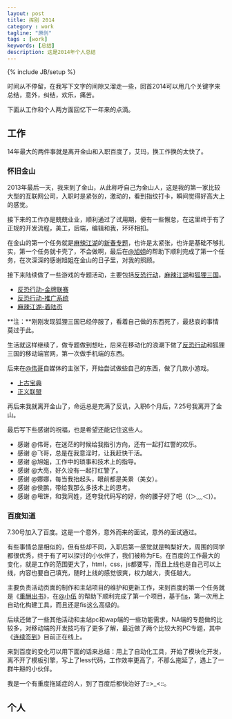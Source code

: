 ```yaml
---
layout: post
title: 挥别 2014 
category : work
tagline: "原创"
tags : [work]
keywords: [总结]
description: 这是2014年个人总结
---
```

{% include JB/setup %}

时间从不停留，在我写下文字的间隙又溜走一些，回首2014可以用几个关键字来总结，意外，纠结，欢乐，痛苦。

下面从工作和个人两方面回忆下一年来的点滴。

## 工作

14年最大的两件事就是离开金山和入职百度了，艾玛，换工作换的太快了。

### 怀旧金山

2013年最后一天，我来到了金山，从此称呼自己为金山人，这是我的第一家比较大型的互联网公司，入职时是紧张的，激动的，看到指纹打卡，瞬间觉得好高大上的感觉。

接下来的工作亦是兢兢业业，顺利通过了试用期，便有一些懈怠，在这里终于有了正规的开发流程，美工，后端，编辑和我，环环相扣。

在金山的第一个任务就是[麻辣江湖](http://mj.xoyo.com)的[新春专题](http://mj.xoyo.com/zt/2014/01/06/index.shtml)，也许是太紧张，也许是基础不够扎实，第一个任务就卡壳了，不会做啊，最后在[@旭姐](http://weibo.com/sunxu)的帮助下顺利完成了第一个任务，在次深深的感谢旭姐在金山的日子里，对我的照顾。

接下来陆续做了一些游戏的专题活动，主要包括[反恐行动](http://xd.xoyo.com)，[麻辣江湖](http://mj.xoyo.com)和[狐狸三国](http://fox.xoyo.com)。

- [反恐行动-金牌联赛](http://xd.xoyo.com/zt/2014/gold/index.shtml)
- [反恐行动-推广系统](http://zt.xoyo.com/xd/tuiguang/)
- [麻辣江湖-着陆页](http://mj.xoyo.com/)

**注：**刚刚发现狐狸三国已经停服了，看着自己做的东西死了，最悲哀的事情莫过于此。

生活就这样继续了，做专题做到想吐，后来在移动化的浪潮下做了[反恐行动](http://xd.m.xoyo.com/)和狐狸三国的移动端官网，第一次做手机端的东西。

后来在[@伟哥](http://www.labazhou.net/)自媒体的主张下，开始尝试做些自己的东西，做了几款小游戏。

- [上古宝典](http://zt.xoyo.com/play/jx3sgbd/)
- [正义联盟](http://xd.xoyo.com/zt/zylm/index.html)

再后来我就离开金山了，命运总是充满了反讥，入职6个月后，7.25号我离开了金山。

最后写下些感谢的祝福，也是希望还能记住这些人。

- 感谢 @伟哥，在迷茫的时候给我指引方向，还有一起打红警的欢乐。
- 感谢 @飞哥，总是在我意淫时，让我赶快干活。
- 感谢 @旭姐，工作中的琐事和技术上的指导。
- 感谢 @大亮，好久没有一起打红警了。
- 感谢 @娜娜，每当我抬起头，眼前都是美景（美女）。
- 感谢 @侯鹏，带给我那么多技术上的思考。
- 感谢 @甩饼，和我同姓，还夸我代码写的好，你的腰子好了吧（(＞﹏＜)）。

### 百度知道

7.30号加入了百度。这是一个意外，意外而来的面试，意外的面试通过。

有些事情总是相似的，但有些却不同，入职后第一感觉就是鸭梨好大，周围的同学都很优秀，终于有了可以探讨的小伙伴了，我们被称为FE。在百度的工作最大的变化，就是工作的范围更大了，html，css，js都要写，而且上线也是自己可以上线，内容也要自己填充，随时上线的感觉很爽，权力越大，责任越大。

主要负责活动页面的制作和主站项目的维护和更新工作，来到百度的第一个任务就是《[重酬出书](http://zhidao.baidu.com/s/book/index.html)》，在[@小伍](http://blog.wuyuying.com/) 的帮助下顺利完成了第一个项目，基于[fis](http://fis.baidu.com/)，第一次用上自动化构建工具，而且还是fis这么高级的。

后续还做了一些其他活动和主站pc和wap端的一些功能需求，NA端的专题做的比较多，对移动端的开发技巧有了更多了解，最近做了两个比较大的PC专题，其中《[连续签到](http://zhidao.baidu.com/s/continue-sign/index.html)》目前正在线上。

来到百度的变化可以用下面的话来总结：用上了自动化工具，开始了模块化开发，离不开了模板引擎，写上了less代码，工作效率更高了，不那么拖延了，遇上了一群牛掰的小伙伴。

我是一个有重度拖延症的人，到了百度后都快治好了::>_<::。

## 个人




